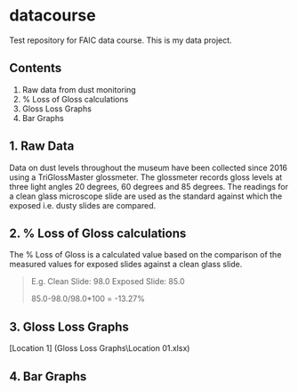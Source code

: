 # datacourse
Test repository for FAIC data course.
This is my data project.

## Contents
1. Raw data from dust monitoring
2. % Loss of Gloss calculations
3. Gloss Loss Graphs
4. Bar Graphs

## 1. Raw Data

Data on dust levels throughout the museum have been collected since 2016 using a TriGlossMaster glossmeter.  The glossmeter records gloss levels at three light angles 20 degrees, 60 degrees and 85 degrees.  The readings for a clean glass microscope slide are used as the standard against which the exposed i.e. dusty slides are compared. 

## 2. % Loss of Gloss calculations

The % Loss of Gloss is a calculated value based on the comparison of the measured values for exposed slides against a clean glass slide. 

> E.g. Clean Slide: 98.0 Exposed Slide: 85.0 
>
> 85.0-98.0/98.0*100 = -13.27% 

## 3. Gloss Loss Graphs

[Location 1] (Gloss Loss Graphs\Location 01.xlsx)

## 4. Bar Graphs